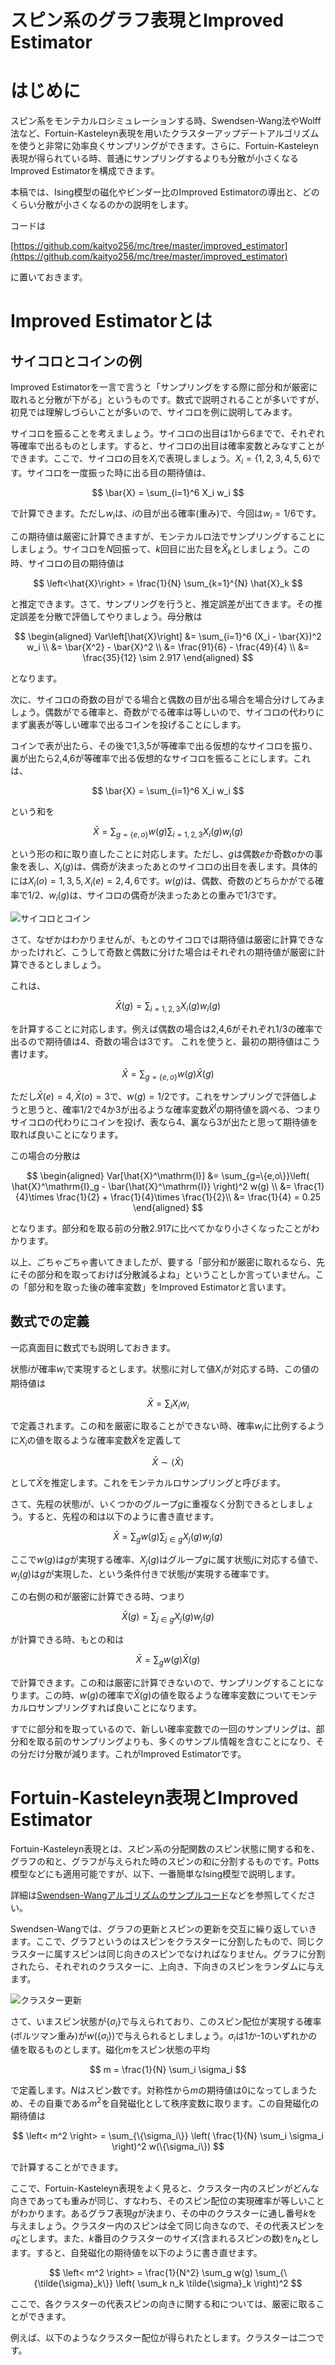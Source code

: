 
# スピン系のグラフ表現とImproved Estimator

# はじめに

スピン系をモンテカルロシミュレーションする時、Swendsen-Wang法やWolff法など、Fortuin-Kasteleyn表現を用いたクラスターアップデートアルゴリズムを使うと非常に効率良くサンプリングができます。さらに、Fortuin-Kasteleyn表現が得られている時、普通にサンプリングするよりも分散が小さくなるImproved Estimatorを構成できます。

本稿では、Ising模型の磁化やビンダー比のImproved Estimatorの導出と、どのくらい分散が小さくなるのかの説明をします。

コードは

[https://github.com/kaityo256/mc/tree/master/improved_estimator](https://github.com/kaityo256/mc/tree/master/improved_estimator)

に置いておきます。

# Improved Estimatorとは

## サイコロとコインの例

Improved Estimatorを一言で言うと「サンプリングをする際に部分和が厳密に取れると分散が下がる」というものです。数式で説明されることが多いですが、初見では理解しづらいことが多いので、サイコロを例に説明してみます。

サイコロを振ることを考えましょう。サイコロの出目は1から6までで、それぞれ等確率で出るものとします。すると、サイコロの出目は確率変数とみなすことができます。ここで、サイコロの目を$X_i$で表現しましょう。$X_i = \{1,2,3,4,5,6\}$です。サイコロを一度振った時に出る目の期待値は、

$$
\bar{X} = \sum_{i=1}^6 X_i w_i
$$

で計算できます。ただし$w_i$は、$i$の目が出る確率(重み)で、今回は$w_i = 1/6$です。

この期待値は厳密に計算できますが、モンテカルロ法でサンプリングすることにしましょう。サイコロを$N$回振って、$k$回目に出た目を$\hat{X}_k$としましょう。この時、サイコロの目の期待値は

$$
\left<\hat{X}\right> = \frac{1}{N} \sum_{k=1}^{N} \hat{X}_k
$$

と推定できます。さて、サンプリングを行うと、推定誤差が出てきます。その推定誤差を分散で評価してやりましょう。母分散は

$$
\begin{aligned}
Var\left[\hat{X}\right] &= \sum_{i=1}^6 (X_i - \bar{X})^2  w_i \\
&= \bar{X^2} - \bar{X}^2 \\
&= \frac{91}{6} - \frac{49}{4} \\
&= \frac{35}{12} \sim 2.917
\end{aligned}
$$

となります。

次に、サイコロの奇数の目がでる場合と偶数の目が出る場合を場合分けしてみましょう。偶数がでる確率と、奇数がでる確率は等しいので、サイコロの代わりにまず裏表が等しい確率で出るコインを投げることにします。

コインで表が出たら、その後で1,3,5が等確率で出る仮想的なサイコロを振り、裏が出たら2,4,6が等確率で出る仮想的なサイコロを振ることにします。これは、

$$
\bar{X} = \sum_{i=1}^6 X_i w_i
$$

という和を

$$
\bar{X} = \sum_{g =\{e,o\}} w(g) \sum_{i=1,2,3}X_i(g) w_i(g)
$$

という形の和に取り直したことに対応します。ただし、$g$は偶数$e$か奇数$o$かの事象を表し、$X_i(g)$は、偶奇が決まったあとのサイコロの出目を表します。具体的には$X_i(o) = {1,3,5}, X_i(e) = {2,4,6}$です。$w(g)$は、偶数、奇数のどちらかがでる確率で$1/2$、$w_i(g)$は、サイコロの偶奇が決まったあとの重みで$1/3$です。

![サイコロとコイン](coin_dice.png)

さて、なぜかはわかりませんが、もとのサイコロでは期待値は厳密に計算できなかったけれど、こうして奇数と偶数に分けた場合はそれぞれの期待値が厳密に計算できるとしましょう。

これは、

$$
\bar{X}(g) = \sum_{i=1,2,3}X_i(g) w_i(g)
$$

を計算することに対応します。例えば偶数の場合は2,4,6がそれぞれ1/3の確率で出るので期待値は4、奇数の場合は3です。
これを使うと、最初の期待値はこう書けます。

$$
\bar{X} = \sum_{g =\{e,o\}} w(g) \bar{X}(g)
$$

ただし$\bar{X}(e) = 4, \bar{X}(o) = 3$で、$w(g)=1/2$です。これをサンプリングで評価しようと思うと、確率1/2で$4$か$3$が出るような確率変数$\hat{X}^\mathrm{I}$の期待値を調べる、つまりサイコロの代わりにコインを投げ、表なら$4$、裏なら$3$が出たと思って期待値を取れば良いことになります。

この場合の分散は

$$
\begin{aligned}
Var[\hat{X}^\mathrm{I}] &= \sum_{g=\{e,o\}}\left(
\hat{X}^\mathrm{I}_g - \bar{\hat{X}^\mathrm{I}}
 \right)^2 w(g) \\
&= 
\frac{1}{4}\times \frac{1}{2} + 
\frac{1}{4}\times \frac{1}{2}\\
&= \frac{1}{4} = 0.25
\end{aligned}
$$

となります。部分和を取る前の分散2.917に比べてかなり小さくなったことがわかります。

以上、ごちゃごちゃ書いてきましたが、要する「部分和が厳密に取れるなら、先にその部分和を取っておけば分散減るよね」ということしか言っていません。この「部分和を取った後の確率変数」をImproved Estimatorと言います。

## 数式での定義

一応真面目に数式でも説明しておきます。

状態$i$が確率$w_i$で実現するとします。状態$i$に対して値$X_i$が対応する時、この値の期待値は

$$
\bar{X} = \sum_i X_i w_i
$$

で定義されます。この和を厳密に取ることができない時、確率$w_i$に比例するように$X_i$の値を取るような確率変数$\hat{X}$を定義して

$$
\bar{X} \sim \left< \hat{X}\right>
$$

として$\bar{X}$を推定します。これをモンテカルロサンプリングと呼びます。

さて、先程の状態$i$が、いくつかのグループ$g$に重複なく分割できるとしましょう。すると、先程の和は以下のように書き直せます。

$$
\bar{X} = \sum_g w(g) \sum_{j \in g}X_j(g) w_j(g)
$$

ここで$w(g)$は$g$が実現する確率、$X_j(g)$はグループ$g$に属す状態$j$に対応する値で、$w_j(g)$は$g$が実現した、という条件付きで状態$j$が実現する確率です。

この右側の和が厳密に計算できる時、つまり

$$
\bar{X}(g) = \sum_{j \in g}X_j(g) w_j(g)
$$

が計算できる時、もとの和は

$$
\bar{X} = \sum_g w(g) \bar{X}(g)
$$

で計算できます。この和は厳密に計算できないので、サンプリングすることになります。この時、$w(g)$の確率で$\bar{X}(g)$の値を取るような確率変数についてモンテカルロサンプリングすれば良いことになります。

すでに部分和を取っているので、新しい確率変数での一回のサンプリングは、部分和を取る前のサンプリングよりも、多くのサンプル情報を含むことになり、その分だけ分散が減ります。これがImproved Estimatorです。

# Fortuin-Kasteleyn表現とImproved Estimator

Fortuin-Kasteleyn表現とは、スピン系の分配関数のスピン状態に関する和を、グラフの和と、グラフが与えられた時のスピンの和に分割するものです。Potts模型などにも適用可能ですが、以下、一番簡単なIsing模型で説明します。

詳細は[Swendsen-Wangアルゴリズムのサンプルコード](https://qiita.com/kaityo256/items/6539261993e282edc5aa)などを参照してください。

Swendsen-Wangでは、グラフの更新とスピンの更新を交互に繰り返していきます。ここで、グラフというのはスピンをクラスターに分割したもので、同じクラスターに属すスピンは同じ向きのスピンでなければなりません。グラフに分割されたら、それぞれのクラスターに、上向き、下向きのスピンをランダムに与えます。

![クラスター更新](graph.png)

さて、いまスピン状態が$\{\sigma_i\}$で与えられており、このスピン配位が実現する確率(ボルツマン重み)が$w(\{\sigma_i\})$で与えられるとしましょう。$\sigma_i$は1か-1のいずれかの値を取るものとします。磁化$m$をスピン状態の平均

$$
m = \frac{1}{N} \sum_i \sigma_i
$$

で定義します。$N$はスピン数です。対称性から$m$の期待値は0になってしまうため、その自乗である$m^2$を自発磁化として秩序変数に取ります。この自発磁化の期待値は

$$
\left< m^2 \right> = \sum_{\{\sigma_i\}}
\left(
\frac{1}{N} \sum_i \sigma_i
\right)^2 w(\{\sigma_i\})
$$

で計算することができます。

ここで、Fortuin-Kasteleyn表現をよく見ると、クラスター内のスピンがどんな向きであっても重みが同じ、すなわち、そのスピン配位の実現確率が等しいことがわかります。あるグラフ表現$g$が決まり、その中のクラスターに通し番号$k$を与えましょう。クラスター内のスピンは全て同じ向きなので、その代表スピンを$\tilde{\sigma}_k$とします。また、$k$番目のクラスターのサイズ(含まれるスピンの数)を$n_k$とします。すると、自発磁化の期待値を以下のように書き直せます。


$$
\left< m^2 \right> = 
\frac{1}{N^2}
\sum_g
w(g)
\sum_{\{\tilde{\sigma}_k\}}
\left(
\sum_k
n_k \tilde{\sigma}_k
\right)^2
$$

ここで、各クラスターの代表スピンの向きに関する和については、厳密に取ることができます。

例えば、以下のようなクラスター配位が得られたとします。クラスターは二つです。
